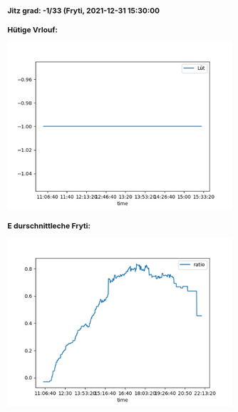 ### Jitz grad: -1/33 (Fryti, 2021-12-31 15:30:00

### Hütige Vrlouf:
![Graph](Today.png)

### E durschnittleche Fryti:
![Graph](Fryti.png)